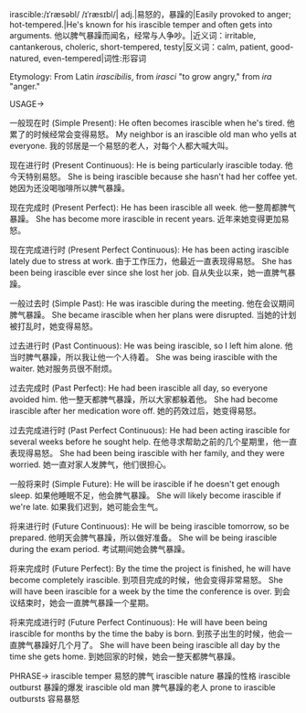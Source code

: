 irascible:/ɪˈræsəbl/ /ɪˈræsɪbl/| adj.|易怒的，暴躁的|Easily provoked to anger; hot-tempered.|He's known for his irascible temper and often gets into arguments. 他以脾气暴躁而闻名，经常与人争吵。|近义词：irritable, cantankerous, choleric, short-tempered, testy|反义词：calm, patient, good-natured, even-tempered|词性:形容词

Etymology:
From Latin *irascibilis*, from *irasci* "to grow angry," from *ira* "anger."

USAGE->

一般现在时 (Simple Present):
He often becomes irascible when he's tired.  他累了的时候经常会变得易怒。
My neighbor is an irascible old man who yells at everyone. 我的邻居是一个易怒的老人，对每个人都大喊大叫。

现在进行时 (Present Continuous):
He is being particularly irascible today. 他今天特别易怒。
She is being irascible because she hasn't had her coffee yet.  她因为还没喝咖啡所以脾气暴躁。

现在完成时 (Present Perfect):
He has been irascible all week. 他一整周都脾气暴躁。
She has become more irascible in recent years. 近年来她变得更加易怒。

现在完成进行时 (Present Perfect Continuous):
He has been acting irascible lately due to stress at work. 由于工作压力，他最近一直表现得易怒。
She has been being irascible ever since she lost her job. 自从失业以来，她一直脾气暴躁。


一般过去时 (Simple Past):
He was irascible during the meeting.  他在会议期间脾气暴躁。
She became irascible when her plans were disrupted. 当她的计划被打乱时，她变得易怒。

过去进行时 (Past Continuous):
He was being irascible, so I left him alone. 他当时脾气暴躁，所以我让他一个人待着。
She was being irascible with the waiter. 她对服务员很不耐烦。


过去完成时 (Past Perfect):
He had been irascible all day, so everyone avoided him. 他一整天都脾气暴躁，所以大家都躲着他。
She had become irascible after her medication wore off.  她的药效过后，她变得易怒。

过去完成进行时 (Past Perfect Continuous):
He had been acting irascible for several weeks before he sought help.  在他寻求帮助之前的几个星期里，他一直表现得易怒。
She had been being irascible with her family, and they were worried. 她一直对家人发脾气，他们很担心。


一般将来时 (Simple Future):
He will be irascible if he doesn't get enough sleep. 如果他睡眠不足，他会脾气暴躁。
She will likely become irascible if we're late. 如果我们迟到，她可能会生气。

将来进行时 (Future Continuous):
He will be being irascible tomorrow, so be prepared. 他明天会脾气暴躁，所以做好准备。
She will be being irascible during the exam period. 考试期间她会脾气暴躁。


将来完成时 (Future Perfect):
By the time the project is finished, he will have become completely irascible. 到项目完成的时候，他会变得非常易怒。
She will have been irascible for a week by the time the conference is over. 到会议结束时，她会一直脾气暴躁一个星期。

将来完成进行时 (Future Perfect Continuous):
He will have been being irascible for months by the time the baby is born. 到孩子出生的时候，他会一直脾气暴躁好几个月了。
She will have been being irascible all day by the time she gets home.  到她回家的时候，她会一整天都脾气暴躁。




PHRASE->
irascible temper 易怒的脾气
irascible nature  暴躁的性格
irascible outburst  暴躁的爆发
irascible old man 脾气暴躁的老人
prone to irascible outbursts  容易暴怒
